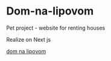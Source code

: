 # Dom-na-lipovom

Pet project - website for renting houses

Realize on Next js

<a href="https://domnalipovom.ru/" target="_blank" > 
  dom na lipovom
</a>
